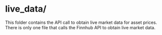 # live_data/

This folder contains the API call to obtain live market data for asset prices. There is only one file that calls the Finnhub API to obtain live market data.